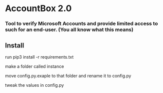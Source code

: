 # AccountBox **2.0**
### Tool to verify Microsoft Accounts and provide limited access to such for an end-user. (You all know what this means)

## Install 

run pip3 install -r requirements.txt

make a folder called instance

move config.py.exaple to that folder and rename it to config.py

tweak the values in config.py
